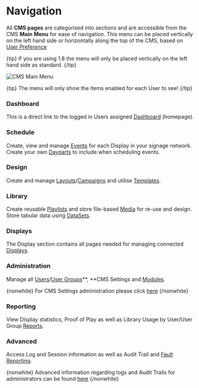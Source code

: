<!--toc=tour-->

# Navigation

All **CMS pages** are categorised into sections and are accessible from the CMS **Main** **Menu** for ease of navigation. This menu can be placed vertically on the left hand side or horizontally along the top of the CMS, based on [User Preference](tour_user_profile.html#preferences)

{tip}
If you are using 1.8 the menu will only be placed vertically on the left hand side as standard.
{/tip}



![CMS Main Menu](img/tour_cms_menu.png)

{tip}
The menu will only show the items enabled for each User to see!
{/tip}

### Dashboard

This is a direct link to the logged in Users assigned [Dashboard](tour_status_dashboard.html) (homepage). 

### Schedule

Create, view and manage [Events](scheduling.html) for each Display in your signage network. Create your own [Dayparts](scheduling_dayparting.html) to include when scheduling events.

### Design

Create and manage [Layouts](layouts.html)/[Campaigns](layouts_campaigns.html) and utilise [Templates](layouts_templates.html).

### Library

Create reusable [Playlists](media_playlists.html) and store file-based [Media](media.html) for re-use and design. Store tabular data using [DataSets](media_datasets.html).

### Displays

The Display section contains all pages needed for managing connected [Displays](displays.html).

### Administration

Manage all [Users](users_administration.html)/[User Groups](users_groups.html)**, **CMS Settings and [Modules](https://xibo.org.uk/manual/en/media_modules.html).

{nonwhite}
For CMS Settings administration please click [here](https://xibo.org.uk/docs/setup/xibo-cms-settings)
{/nonwhite}

### Reporting

View Display statistics, Proof of Play as well as Library Usage by User/User Group [Reports](displays_metrics.html).

### Advanced

Access Log and Session information as well as Audit Trail and [Fault Reporting](troubleshooting.html).

{nonwhite}
Advanced information regarding logs and Audit Trails for administrators can be found [here](https://xibo.org.uk/docs/setup/troubleshooting-for-administrators)
{/nonwhite}